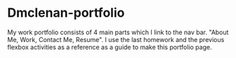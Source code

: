 # Dmclenan-portfolio

My work portfolio consists of 4 main parts which I link to the nav bar. "About Me, Work, Contact Me, Resume".
I use the last homework and the previous flexbox activities as a reference as a guide to make this portfolio page. 
